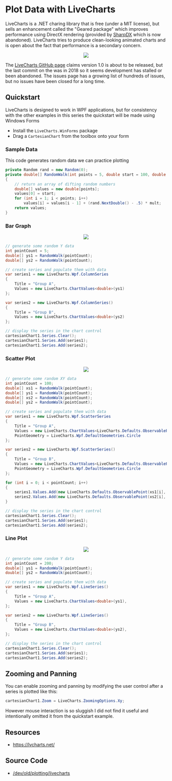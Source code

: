 # Plot Data with LiveCharts

LiveCharts is a .NET charing library that is free (under a MIT license), but sells an enhancement called the "Geared package" which improves performance using DirectX rendering (provided by [SharpDX](http://sharpdx.org/) which is now abandoned). LiveCharts tries to produce clean-looking animated charts and is open about the fact that performance is a secondary concern. 

<div align="center">

![](graphics/livecharts-quickstart.gif)

</div>

The [LiveCharts GitHub page](https://github.com/Live-Charts/Live-Charts) claims version 1.0 is about to be released, but the last commit on the was in 2018 so it seems development has stalled or been abandoned. The issues page has a growing list of hundreds of issues, but no issues have been closed for a long time.

## Quickstart

LiveCharts is designed to work in WPF applications, but for consistency with the other examples in this series the quickstart will be made using Windows Forms

* Install the `LiveCharts.WinForms` package
* Drag a `CartesianChart` from the toolbox onto your form

### Sample Data

This code generates random data we can practice plotting

```cs
private Random rand = new Random(0);
private double[] RandomWalk(int points = 5, double start = 100, double mult = 50)
{
    // return an array of difting random numbers
    double[] values = new double[points];
    values[0] = start;
    for (int i = 1; i < points; i++)
        values[i] = values[i - 1] + (rand.NextDouble() - .5) * mult;
    return values;
}
```

### Bar Graph

<div align="center">

![](graphics/livecharts-quickstart-bar-graph.png)

</div>

```cs
// generate some random Y data
int pointCount = 5;
double[] ys1 = RandomWalk(pointCount);
double[] ys2 = RandomWalk(pointCount);

// create series and populate them with data
var series1 = new LiveCharts.Wpf.ColumnSeries
{
    Title = "Group A",
    Values = new LiveCharts.ChartValues<double>(ys1)
};

var series2 = new LiveCharts.Wpf.ColumnSeries()
{
    Title = "Group B",
    Values = new LiveCharts.ChartValues<double>(ys2)
};

// display the series in the chart control
cartesianChart1.Series.Clear();
cartesianChart1.Series.Add(series1);
cartesianChart1.Series.Add(series2);
```

### Scatter Plot

<div align="center">

![](graphics/livecharts-quickstart-scatter-plot.png)

</div>

```cs
// generate some random XY data
int pointCount = 100;
double[] xs1 = RandomWalk(pointCount);
double[] ys1 = RandomWalk(pointCount);
double[] xs2 = RandomWalk(pointCount);
double[] ys2 = RandomWalk(pointCount);

// create series and populate them with data
var series1 = new LiveCharts.Wpf.ScatterSeries
{
    Title = "Group A",
    Values = new LiveCharts.ChartValues<LiveCharts.Defaults.ObservablePoint>(),
    PointGeometry = LiveCharts.Wpf.DefaultGeometries.Circle
};

var series2 = new LiveCharts.Wpf.ScatterSeries()
{
    Title = "Group B",
    Values = new LiveCharts.ChartValues<LiveCharts.Defaults.ObservablePoint>(),
    PointGeometry = LiveCharts.Wpf.DefaultGeometries.Circle
};

for (int i = 0; i < pointCount; i++)
{
    series1.Values.Add(new LiveCharts.Defaults.ObservablePoint(xs1[i], ys1[i]));
    series2.Values.Add(new LiveCharts.Defaults.ObservablePoint(xs2[i], ys2[i]));
}

// display the series in the chart control
cartesianChart1.Series.Clear();
cartesianChart1.Series.Add(series1);
cartesianChart1.Series.Add(series2);
```

### Line Plot

<div align="center">

![](graphics/livecharts-quickstart-line-plot.png)

</div>

```cs
// generate some random Y data
int pointCount = 200;
double[] ys1 = RandomWalk(pointCount);
double[] ys2 = RandomWalk(pointCount);

// create series and populate them with data
var series1 = new LiveCharts.Wpf.LineSeries()
{
    Title = "Group A",
    Values = new LiveCharts.ChartValues<double>(ys1),
};

var series2 = new LiveCharts.Wpf.LineSeries()
{
    Title = "Group B",
    Values = new LiveCharts.ChartValues<double>(ys2),
};

// display the series in the chart control
cartesianChart1.Series.Clear();
cartesianChart1.Series.Add(series1);
cartesianChart1.Series.Add(series2);
```

## Zooming and Panning

You can enable zooming and panning by modifying the user control after a series is plotted like this:

```cs
cartesianChart1.Zoom = LiveCharts.ZoomingOptions.Xy;
```

However mouse interaction is so sluggish I did not find it useful and intentionally omitted it from the quickstart example.

## Resources
* https://lvcharts.net/

## Source Code

* [/dev/old/plotting/livecharts](https://github.com/swharden/Csharp-Data-Visualization/tree/master/dev/old/plotting/livecharts)